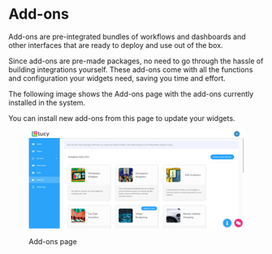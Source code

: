 # Add-ons

Add-ons are pre-integrated bundles of workflows and dashboards and other interfaces that are ready to deploy and use out of the box.

Since add-ons are pre-made packages, no need to go through the hassle of building integrations yourself. These add-ons come with all the functions and configuration your widgets need, saving you time and effort.

The following image shows the Add-ons page with the add-ons currently installed in the system.

You can install new add-ons from this page to update your widgets.

<figure><img src="../.gitbook/assets/LC_What_are_AddOns-Add-ons_page_s1.png" alt=""><figcaption><p>Add-ons page</p></figcaption></figure>
